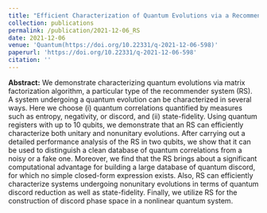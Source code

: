 ```yaml
---
title: "Efficient Characterization of Quantum Evolutions via a Recommender System"
collection: publications
permalink: /publication/2021-12-06_RS
date: 2021-12-06
venue: 'Quantum(https://doi.org/10.22331/q-2021-12-06-598)'
paperurl: 'https://doi.org/10.22331/q-2021-12-06-598'
citation: ''
---
```


 
**Abstract:** We demonstrate characterizing quantum evolutions via matrix factorization algorithm, a particular type of the recommender system (RS). A system undergoing a quantum evolution can be characterized in several ways. Here we choose (i) quantum correlations quantified by measures such as entropy, negativity, or discord, and (ii) state-fidelity. Using quantum registers with up to 10 qubits, we demonstrate that an RS can efficiently characterize both unitary and nonunitary evolutions. After carrying out a detailed performance analysis of the RS in two qubits, we show that it can be used to distinguish a clean database of quantum correlations from a noisy or a fake one. Moreover, we find that the RS brings about a significant computational advantage for building a large database of quantum discord, for which no simple closed-form expression exists. Also, RS can efficiently characterize systems undergoing nonunitary evolutions in terms of quantum discord reduction as well as state-fidelity. Finally, we utilize RS for the construction of discord phase space in a nonlinear quantum system.

